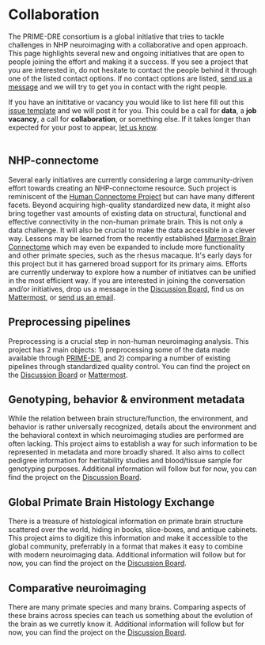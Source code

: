 # Collaboration      

The PRIME-DRE consortium is a global initiative that tries to tackle challenges in NHP neuroimaging with a collaborative and open approach. This page highlights several new and ongoing initiatives that are open to people joining the effort and making it a success. If you see a project that you are interested in, do not hesitate to contact the people behind it through one of the listed contact options. If no contact options are listed, [send us a message](contact.md) and we will try to get you in contact with the right people.    

If you have an inititative or vacancy you would like to list here fill out this [issue template](link-will-follow) and we will post it for you. This could be a call for **data**, a **job vacancy**, a call for **collaboration**, or something else. If it takes longer than expected for your post to appear, [let us know](contact.md).     
<br>

## NHP-connectome    
Several early initiatives are currently considering a large community-driven effort towards creating an NHP-connectome resource. Such project is reminiscent of the [Human Connectome Project](https://www.humanconnectome.org/) but can have many different facets. Beyond acquiring high-quality standardized new data, it might also bring together vast amounts of existing data on structural, functional and effective connectivity in the non-human primate brain. This is not only a data challenge. It will also be crucial to make the data accessible in a clever way. Lessons may be learned from the recently established [Marmoset Brain Connectome](https://www.marmosetbrainconnectome.org/) which may even be expanded to include more functionality and other primate species, such as the rhesus macaque. It's early days for this project but it has garnered broad support for its primary aims. Efforts are currently underway to explore how a number of initiatves can be unified in the most efficient way. If you are interested in joining the conversation and/or initiatives, drop us a message in the [Discussion Board](https://github.com/PRIME-RE/prime-re.github.io/discussions/64), find us on [Mattermost](https://mattermost.brainhack.org/brainhack/channels/nhp-connectome-resource), or [send us an email](mailto:nhpconnectome@gmail.com).     

## Preprocessing pipelines
Preprocessing is a crucial step in non-human neuroimaging analysis. This project has 2 main objects: 1) preprocessing some of the data made available through [PRIME-DE](http://fcon_1000.projects.nitrc.org/indi/indiPRIME.html), and 2) comparing a number of existing pipelines through standardized quality control. You can find the project on the [Discussion Board](https://github.com/PRIME-RE/prime-re.github.io/discussions/65) or [Mattermost](https://mattermost.brainhack.org/brainhack/channels/prime-de-preprocessed).       

## Genotyping, behavior & environment metadata     
While the relation between brain structure/function, the environment, and behavior is rather universally recognized, details about the environment and the behavioral context in which neuroimaging studies are performed are often lacking. This project aims to establish a way for such information to be represented in metadata and more broadly shared. It also aims to collect pedigree information for heritability studies and blood/tissue sample for genotyping purposes. Additional information will follow but for now, you can find the project on the [Discussion Board](https://github.com/PRIME-RE/prime-re.github.io/discussions/66).      


## Global Primate Brain Histology Exchange     
There is a treasure of histological information on primate brain structure scattered over the world, hiding in books, slice-boxes, and antique cabinets. This project aims to digitize this information and make it accessible to the global community, preferrably in a format that makes it easy to combine with modern neuroimaging data. Additional information will follow but for now, you can find the project on the [Discussion Board](https://github.com/PRIME-RE/prime-re.github.io/discussions/67).      

## Comparative neuroimaging    
There are many primate species and many brains. Comparing aspects of these brains across species can teach us something about the evolution of the brain as we curretly know it. Additional information will follow but for now, you can find the project on the [Discussion Board](https://github.com/PRIME-RE/prime-re.github.io/discussions/68).      

